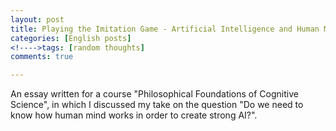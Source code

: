 ```yaml
---
layout: post
title: Playing the Imitation Game - Artificial Intelligence and Human Mind
categories: [English posts]
<!---->tags: [random thoughts]
comments: true

---
```


An essay written for a course "Philosophical Foundations of Cognitive Science", in which I discussed my take on the question "Do we need to know how human mind works in order to create strong AI?".
<!-- 

### 1 Introduction

The attempt to understand the human mind is often intertwined with the attempt to build machines that have “minds”. Although standing as distinct disciplines, theories of mind and theories of artificial intelligence are aware of, and have inspired each other: the classical computational theory of mind was heavily influenced by the theory of computation; artificial neural networks, being the current most powerful tool for artificial intelligence, started as simple models imitating real neurons (Rosenblatt, 1957).

However, underneath this surface, there lies much deeper, complicated discrepancies and (perhaps) resolutions. Is human intelligence fundamentally the same thing as artificial intelligence? Shall we approach artificial intelligence by simulating human intelligence? Finally, if we create a perfect artificial intelligence, will it have consciousness, mental states, feelings, love and desire — in a word, a mind — as we (questionably) do? These questions have long been the topics of debate for philosophers of artificial intelligence and philosophers of mind, and with the most recent wave of AI sweeping industries, investors and media, it seems not likely that they will settle anytime soon. 
   
In this article, I would like to provide a brief review on the relation between AI and mind. I will start by going over the history of relevant theories starting from mid-20th century, then discuss some major positions on the questions presented above.

### 2 History

The theory of computation started in 1930s by pioneers such as Alan Turing and Alonzo Church. The most iconic event was the invention of the Turing machine, an abstract machine that can carry out general computation by manipulating symbols. This model and the Von Neumann architecture together became the foundations of computer science, and soon after, researchers found the ambition to create intelligence with a computer. The Dartmouth workshop in 1956 was considered by many to be the start of artificial intelligence as a field (Dartmouth workshop, 2017). Meanwhile, going along another direction, psychologists started to think about whether the Turing machine can work as a model of the human mind. This idea, soon developing into the computational theory of mind, played a central role when cognitive science rose as an interdisciplinary area, making itself the “default” paradigm for the following fifty years.

However, while the Turing machine model was widely accepted, what it actually meant varied between schools of thoughts. In some senses, a computer was only used as a metaphor for how the brain functioned, while in others, the brain was thought to be literally carrying out computation. The latter approach was accepted by Hilary Putnam (Putnam 1961) and introduced into the philosophy of mind, constructing the widely accepted theory: machine functionalism. In this view, mental states are functional states; the brain moves between functional states similar to how a Turing machine moves between machine states. 

About one decade later, Jerry Fodor introduced another main thread of the computational theory, the representational theory of mind (Fodor 1975, 1981). According to him, the brain as a Turing-style machine operates on mental symbols, which represents both basic and complex concepts about the world. 

Notably also during the same time period, the artificial neural network model was developed, although not widely known until many years later. The influence goes in the other direction in this case: artificial neural networks were influenced by psychology and neuroscience. When creating the Perceptron, Frank Rosenbratt, a psychologist, was said to be inspired by real neurons (Rosenblatt, 1957). The closely associated Back Propagation algorithm, without which artificial neural networks would not work well, was also loosely inspired by Freud’s psychological theories (Werbos 1974).
    
It may not be a coincidence that as the computational theory of mind becomes “the only game in town”, the symbolic approach to AI was also at the best of its days, before going into the first AI winter in mid-1970s. Leading researchers at CMU, MIT, and other institutes believed that symbolic is the ultimate approach to AI, claiming that it will completely solve the problem of creating AI in 20 years (Minsky 1967). They even go further to argue that symbol manipulation is at the root of all intelligence, and when combined with proper physical components, “any physical symbol system of sufficient size can be organized further to exhibit general intelligence” (Newell and Simon, 1976). As we all know, the task was soon proved to be much more difficult than they optimistically thought, and by 1980s symbolic AI was no longer the prevailing paradigm. 
    
It may also be not a coincidence that connectionism, challenger of the classical computational theory in influence, also rose at this point. In this case, however, the psychologists didn’t directly borrow ideas from computational theorists. Rather, the paradigm found its way into both disciplines, fueled by neuroscience and computer science together (Medler, 1998). Connectionism is a major diverging from the symbolic approach: connected units (more specifically, neurons) operate under certain rules, and what were traditionally thought to be stored as symbols — memory, concepts, propositions — are claimed to be contained in these connections.  
    
More alternatives to the computational theory of mind have been proposed since the late 20th century, although none was strong enough to be a new dominating paradigm. Meanwhile in artificial intelligence, deep learning has shown capabilities that people once thought machines couldn’t have; but the driving force is mainly an increase of computing power. Compared to the perceptrons in 1960s, the advanced neural network models are still based on the same core ideas: layers and back propagation. Many improvements have been made, such as increasing the number of layers, finding good cost functions, and adding input and output gates. However, the core ideas have not fundamentally changed.
    
This brief overview has attempted to outline the relation and interaction between artificial intelligence and philosophy of mind. It can be found that this relation is complex: rather than having unidirectional influence and sharing superficial concepts, the two fields shared important ideas and experienced paradigm shifts at approximately the same time. Additionally, many great scientists in one area also had substantial contributions to the other, for example, Alan Turing and Herbert Simon. These all imply that the problem of understanding human mind and that of understanding artificial intelligence are fundamentally intertwined. In the following sections, I will examine some major topics on the connections between these two fields.

### 3 The ontological question

It is noteworthy that while pioneers of AI considered it AI’s goal to show intelligence like that of humans’ (for example, Simon 1965), current researchers often just focus on “intelligence” and not “human”. This may imply a shift of attitude on an ontological question: are human intelligence and artificial intelligence fundamentally the same? 

To consider this question, we have to start with a definition for intelligence.  A common definition is that an intelligent being should be able to perceive and react to the environment, which is what human and many animals are capable of; but according to this, plants such as sun flowers will also have intelligence. Stricter definitions involve the ability to think and reason, but when it comes to machines, these abilities are hard to identify. Can we say that a machine learning program is thinking and reasoning when it makes classifications?

This is exactly the question Turing asked more than 60 years ago (Turing 1950), and he got around it by proposing a “polite convention”: if a machine acts as intelligently as a human, then it is as intelligent as a human. The well-known Turing test is based on this premise. However, although it has been popular as both a thought experiment and a real experiment, we should be aware that the original question had been modified in a behaviorist-style way. A machine acting as if it is thinking does not necessarily imply that it is thinking, as indicated by the problem of other minds.
    
As Turing pointed out, to face the question directly requires us to go into the definition of thinking. If as the classical computational theory of mind suggests, thinking is the manipulation of symbols, then it seems reasonable to consider a computer to be thinking. The latter may be what the symbolic AI supporters have in mind: when Newell and Simon described their model of physical symbol systems, they did not limit it to either computers or human, because “the symbolic behavior of man arises because he has the characteristics of a physical symbol system” (Newell and Simon, 1975), and computer and human thinking are, in their roots, the same thing. If instead as connectionists say, thinking is the result of activities of connected neurons, then it’s likely not going to be found in the computers we currently have.
    
This suggests us to turn once more to the long-lasting debate between classical computational theory of mind and connectionism. However, many have also suggested that the two paradigms are not mutually exclusive. A neural network can be implemented in a computer that does symbolic manipulation; oppositely, Turing-style computation can also be achieved using a neural network (Rescorla, 2015). Regarding physical implementations, although currently we don’t have computers made of silicon neurons, in the future they may come into being. Reversely, it has been attempted to simulate the whole human brain in a supercomputer, mapping over a hundred billion neurons and their connections. Although the project has not been successful (Dvorsky 2014), it implies the possibility of completely “transplanting” a brain to a computer. In that case, is the simulated brain or the computer thinking? Perhaps the ontological question will become unnecessary at all, if the boundary between brains and machines gets obscure.

### 4 Approaching AI

Naturally, the question discussed above leads to a relevant one: is it necessary to simulate the human minds to create artificial intelligence? A famous analogy is often mentioned — do we have to know how birds fly in order to make airplanes? On one hand, people studied how birds fly to understand aerodynamics; on the other, most planes do not actually fly in a wing-flapping way.
   
This question partly depends on a premise — do we know how the human mind works in the first place? Depending on the answer to these two questions, various positions may be taken. Some symbolic AI supporters would say “yes” to both: for example, Newell and Simon intentionally mimicked human’s problem solving behavior, found through psychological experiments (Daniel 1993), to create their algorithms. Some others did not think it was necessary to simulate human behavior, and created algorithms for AI that might or might not behave as some humans would have. Most statistical approaches to AI are thought to be different from human thinking; however, artificial neural network models are often considered an analogy to human’s learning process. 
    
It may be worthwhile to go deeper into this example. A type of neural networks excelling at computer vision tasks is the convolutional neural network model. Intuitively, a convolution of two matrices is a way of “blending” them. In convolutional neural networks, it is applied to draw a representation from every local region of the image, therefore reducing the number of parameters to train. When the features are passed down hidden layers, this process is repeated. The primary purpose of applying this algorithm is to optimize the model. However, when used in computer vision tasks, it appears to work similarly to how the human visual cortex processes images: after sufficient training, a layer will often be found to specialize in identifying the outline of objects, a second layer will specialize in processing colors, etc. In a 2014 paper, Cox and Dean suggested a rough mapping between layers in a convolutional neural network and regions in a visual cortex (Cox and Dean, 2014).
    
In this example, artificial intelligence works like the human brain to a certain degree (although major differences still exist, for example, the brain doesn’t have a back propagation mechanism). However, there was no intentional simulation when the model was created. Inspiration from the brain, although may have existed, is superficial. Similarly, most neural network models are not directly simulating human’s cognitive processes. 
    
But these models perform well, being able to recognize cats in pictures (Le, 2013), find semantic similarities, and play Go as well as humans do. With such success, it seems natural that most AI researchers nowadays do not care much about how human mind works. However, there are still people who insist that the only way to create “full” AI is by replicating human mind in a machine. This leads us to more consideration about minds of machines. 

### 5 The problem of consciousness

Despite the recent success of deep learning with neural network models, some people, for example Douglas Hofstadter, still insists that this is fundamentally wrong, because a machine like IBM’s Watson “is finding text without having a clue as to what the text means. In that sense, there's no intelligence there.” (Herkewitz, 2014).

This easily reminds us of Searle’s Chinese room case. The thought experiment was used to refute the strong AI hypothesis, that a properly programmed computer handling inputs and outputs as a human does has the same mind as the human does. In Searle’s argument, a computer that matches Chinese output with English input according to a set of rules cannot be said to understand Chinese (Searle 1980). He further concluded that no physical symbol system could ever be said to have a mind. There has not been a full consensus on this argument, but many consider it to be sound.

Searle’s attack being directed to the symbolic AI approach, we may wonder if it’s the case with neural network models, which are famous for being “black boxes” that don’t let people understand what is happening between their layers. Will a complicated neural network have a mind? An interesting reply to Searle’s argument is the emergence hypothesis. In a complex system, the properties of a system as a whole are not the same as adding up the properties of the parts (Simon, 1962). Some suggest that if an artificial intelligence is complex enough, a mind may emerge spontaneously by interaction between its parts. This is a popular imagination in contemporary culture: AIs in many cyberpunk fictions gain consciousness in this way. But in this way, the hard problem of consciousness is still not solved. Just as with ourselves, we observe the existence of consciousness, but don’t know how it rises from a lot of neurons (or a lot of circuits). 

Furthermore, the relation between mind and general intelligence is also unsolved. Considered to be the “ultimate goal” of AI, general intelligence is usually defined as the ability of performing a wide range of intelligent actions: learning, reasoning, working towards a goal, and more — in a word, things that a normal human adult can do. Naturally, the question is often asked: does a being must have a mind to have general intelligence, or is mind not relevant to having general intelligence at all?

If we take the first option, the current mainstream approach to AI will be fundamentally wrong. However, in the brief historical review above, it can be observed that unless development of technology becomes stilled, there will be little motivation for researchers to push for paradigm shifts. When symbolic AI and expert systems are making significant advances, few people considered them to be wrong approaches (although we should acknowledge that at that time, the computational power was also not sufficient to support other approaches such as neural networks). With the current success of deep learning models, it may be reasonable to infer a similar situation: unless at a certain point the advance of such models hit a dead end, it will be unlikely for people to switch to a different approach.
    
The second option, naturally, is favored by most current researchers. Why is it necessary to have a mind in order to display general intelligence? It seems not hard to put a Chinese room, a German room, a Russian room,… together to create a general machine translator that doesn’t understand any of these languages, which is essentially Google Translate. Similarly, it may be possible that by putting the specific artificial intelligences together, the AI built will display general intelligence without anything like mind or intentionality.

This invites us to go back to Turing’s hypothesis from a slightly different view. If an AI displays general intelligence as a human does, how do we know if it has a mind or not? 

In the famous thought experiment of philosophical zombies, it is claimed impossible to tell if anyone other than oneself has a mind, or is a complicated automata that behaves just like it has a mind: take the example of pain, it can be programmed to wince when approaching fire as if it feels pain, while it actually has no feelings of pain. If we are unable to tell whether another person has a mind, are we able to judge whether an AI has a mind?

If we take this claim, the boundary between humans and computers is again obscured: a human can now be considered as a computer that successfully passed the Turing test. Moreover, being able to behave like a human will have nothing to do with having a mind. It seems yet another support for the claim that having a mind is not relevant to displaying general intelligence. However, most people are likely not comfortable to be skeptical enough to accept a world walked by zombies. If in the future a computer exhibiting perfect general intelligence is created, we may be not able to tell if it has a mind at all. But this will surely jeopardize the belief held by many, as expressed in the movie Ghost in the Shell: that what distinguishes a human from a machine is the awareness of a self: a “ghost”, a mind, a soul.

### 6 Conclusion

The history of interactions between theories of mind and theories of AI is long and subtle. This paper provides a brief overview of how the two areas has influenced each other since their establishment in mid 20th century: how they evolved, borrowed ideas from each other, and experienced paradigm shifts at similar times.

I have also introduced and discussed several major topics on the relation between AI and human mind. The first one is the ontological problem: are human intelligence and machine intelligence essentially the same thing? The second question is about approach: is it necessary to simulate human mind in order to create AI? Lastly, I focused on the minds of machines — is having a mind necessary to displaying general intelligence? In our endeavor to creating artificial general intelligence, how will it change the way we understand the world and ourselves?

It is beyond the scope of this paper to propose answers for these questions, and most of them are not likely to reach any resolution soon. Some neuroscientists estimate it would take another 100 years or more to understand how the human brain works (Epstein, 2016), and I hope that researches on AI can help us reaching this goal.
 -->


<!-- 

### Reference

Cox, D. D., & Dean, T. (2014). Neural networks and neuroscience-inspired computer vision. Current Biology, 24(18), R921-R929.

“Dartmouth workshop”. (2017, April 23). Retrieved from https://en.wikipedia.org/wiki/Dartmouth_workshop

Dvorsky, G. (2014, July 10). “Europe’s $1.6 Billion Human Brain Project Is On The Verge Of Collapse”. Retrieved from http://io9.gizmodo.com/europes-1-6-billion-human-brain-project-is-on-the-verg-1602991993

Epstein, R. (2016, May). “The empty brain”. Retrieved from https://aeon.co/essays/your-brain-does-not-process-information-and-it-is-not-a-computer

Fodor, J., 1975, The Language of Thought, New York: Thomas Y. Crowell.

Fodor, J., 1981, Representations, Cambridge: MIT Press.

Herkewitz, W. (2014, February). “Why Watson and Siri Are Not Real AI”. Retrieved from http://www.popularmechanics.com/science/a3278/why-watson-and-siri-are-not-real-ai-16477207/

Le, Q. V. (2013, May). Building high-level features using large scale unsupervised learning. In Acoustics, Speech and Signal Processing (ICASSP), 2013 IEEE International Conference on (pp. 8595-8598). IEEE.

McCulloch, W. and W. Pitts, 1943, “A Logical Calculus of the Ideas Immanent in Nervous Activity”, Bulletin of Mathematical Biophysics, 7: 115–133.

Medler, D. A. (1998). A brief history of connectionism. Neural Computing Surveys, 1, 18-72.
Minsky, Marvin (1967). Computation: Finite and Infinite Machines. Englewood Cliffs, N.J.: Prentice-Hall. ISBN 0-13-165449-7. Quoted in Crevier, Daniel (1993), AI: The Tumultuous Search for Artificial Intelligence, New York, NY: BasicBooks, ISBN 0-465-02997-3.

Newell, A., & Simon, H. A. (1976). Computer Science as Empirical Enquiry: Symbols and Search, 19 COMM. ASS’N FOR COMPUTING MACHINERY, 113.

Putnam, Hilary. 1961. "Brains and Behavior", originally read as part of the program of the American Association for the Advancement of Science, Section L (History and Philosophy of Science), December 27, 1961. Reprinted in Block (1980).

Rescorla, M. (2015, Oct 16). “The Computational Theory of Mind”. Retrieved from https://plato.stanford.edu/entries/computational-mind/

Rosenblatt, F. The perceptron, a perceiving and recognizing automaton Project Para. Cornell Aeronautical Laboratory, 1957.

Searle, J. R. (1980). Minds, brains, and programs. Behavioral and brain sciences, 3(03), 417-424.

Simon, H. A. (1962). The architecture of complexity. Proceedings of the American philosophical society, 106(6), 467-482.

Simon, H. A. (1965). The Shape of Automation for Men and Management. New York: Harper & Row.

Turing, A. M. (1950). Computing machinery and intelligence. Mind, 59(236), 433-460.

Cervier, D. (1993). AI: The Tumultuous Search for Artificial Intelligence.

Werbos, P. (1974). Beyond Regression: New Tools for Prediction and Analysis in the Behavioral Sciences. PhD thesis, Harvard University, Cambridge, MA.

 -->